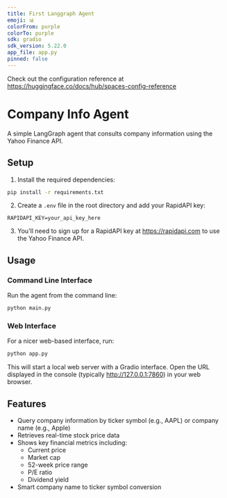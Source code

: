 ```yaml
---
title: First Langgraph Agent
emoji: 📊
colorFrom: purple
colorTo: purple
sdk: gradio
sdk_version: 5.22.0
app_file: app.py
pinned: false
---
```


Check out the configuration reference at https://huggingface.co/docs/hub/spaces-config-reference

# Company Info Agent

A simple LangGraph agent that consults company information using the Yahoo Finance API.

## Setup

1. Install the required dependencies:
```bash
pip install -r requirements.txt
```

2. Create a `.env` file in the root directory and add your RapidAPI key:
```
RAPIDAPI_KEY=your_api_key_here
```

3. You'll need to sign up for a RapidAPI key at https://rapidapi.com to use the Yahoo Finance API.

## Usage

### Command Line Interface

Run the agent from the command line:
```bash
python main.py
```

### Web Interface

For a nicer web-based interface, run:
```bash
python app.py
```

This will start a local web server with a Gradio interface. Open the URL displayed in the console (typically http://127.0.0.1:7860) in your web browser.

## Features

- Query company information by ticker symbol (e.g., AAPL) or company name (e.g., Apple)
- Retrieves real-time stock price data
- Shows key financial metrics including:
  - Current price
  - Market cap
  - 52-week price range
  - P/E ratio
  - Dividend yield
- Smart company name to ticker symbol conversion
